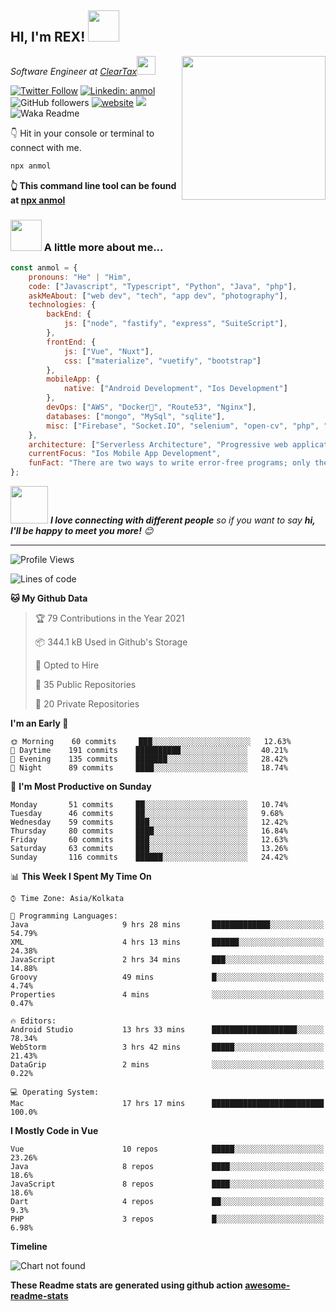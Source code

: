 <h2>HI, I'm REX! <img src="https://media.giphy.com/media/12oufCB0MyZ1Go/giphy.gif" width="50"></h2>
<img align='right' src="https://media.giphy.com/media/M9gbBd9nbDrOTu1Mqx/giphy.gif" width="230">
<p><em>Software Engineer at <a href="http://www.cleartax.in">ClearTax</a><img src="https://media.giphy.com/media/WUlplcMpOCEmTGBtBW/giphy.gif" width="30"> 
</em></p>

[![Twitter Follow](https://img.shields.io/twitter/follow/misteranmol?label=Follow)](https://twitter.com/intent/follow?screen_name=misteranmol)
[![Linkedin: anmol](https://img.shields.io/badge/-anmol-blue?style=flat-square&logo=Linkedin&logoColor=white&link=https://www.linkedin.com/in/anmol-p-singh/)](https://www.linkedin.com/in/anmol-p-singh/)
![GitHub followers](https://img.shields.io/github/followers/anmol098?label=Follow&style=social)
[![website](https://img.shields.io/badge/Website-46a2f1.svg?&style=flat-square&logo=Google-Chrome&logoColor=white&link=https://anmolsingh.me/)](https://anmolsingh.me/)
![](https://visitor-badge.glitch.me/badge?page_id=anmol098.anmol098)
![Waka Readme](https://github.com/anmol098/anmol098/workflows/Waka%20Readme/badge.svg)

👇 Hit in your console or terminal to connect with me.

```bash
npx anmol
```
**👆 This command line tool can be found at [npx anmol](https://github.com/anmol098/npx_card)**

### <img src="https://media.giphy.com/media/VgCDAzcKvsR6OM0uWg/giphy.gif" width="50"> A little more about me...  

```javascript
const anmol = {
    pronouns: "He" | "Him",
    code: ["Javascript", "Typescript", "Python", "Java", "php"],
    askMeAbout: ["web dev", "tech", "app dev", "photography"],
    technologies: {
        backEnd: {
            js: ["node", "fastify", "express", "SuiteScript"],
        },
        frontEnd: {
            js: ["Vue", "Nuxt"],
            css: ["materialize", "vuetify", "bootstrap"]
        },
        mobileApp: {
            native: ["Android Development", "Ios Development"]
        },
        devOps: ["AWS", "Docker🐳", "Route53", "Nginx"],
        databases: ["mongo", "MySql", "sqlite"],
        misc: ["Firebase", "Socket.IO", "selenium", "open-cv", "php", "SuiteApp"]
    },
    architecture: ["Serverless Architecture", "Progressive web applications", "Single page applications"],
    currentFocus: "Ios Mobile App Development",
    funFact: "There are two ways to write error-free programs; only the third one works"
};
```

<img src="https://media.giphy.com/media/LnQjpWaON8nhr21vNW/giphy.gif" width="60"> <em><b>I love connecting with different people</b> so if you want to say <b>hi, I'll be happy to meet you more!</b> 😊</em>

---
<!--START_SECTION:waka-->
![Profile Views](http://img.shields.io/badge/Profile%20Views-618-blue)

![Lines of code](https://img.shields.io/badge/From%20Hello%20World%20I%27ve%20Written-1.3%20million%20lines%20of%20code-blue)

**🐱 My Github Data** 

> 🏆 79 Contributions in the Year 2021
 > 
> 📦 344.1 kB Used in Github's Storage 
 > 
> 💼 Opted to Hire
 > 
> 📜 35 Public Repositories 
 > 
> 🔑 20 Private Repositories  
 > 
**I'm an Early 🐤** 

```text
🌞 Morning    60 commits     ███░░░░░░░░░░░░░░░░░░░░░░   12.63% 
🌆 Daytime    191 commits    ██████████░░░░░░░░░░░░░░░   40.21% 
🌃 Evening    135 commits    ███████░░░░░░░░░░░░░░░░░░   28.42% 
🌙 Night      89 commits     ████░░░░░░░░░░░░░░░░░░░░░   18.74%

```
📅 **I'm Most Productive on Sunday** 

```text
Monday       51 commits     ██░░░░░░░░░░░░░░░░░░░░░░░   10.74% 
Tuesday      46 commits     ██░░░░░░░░░░░░░░░░░░░░░░░   9.68% 
Wednesday    59 commits     ███░░░░░░░░░░░░░░░░░░░░░░   12.42% 
Thursday     80 commits     ████░░░░░░░░░░░░░░░░░░░░░   16.84% 
Friday       60 commits     ███░░░░░░░░░░░░░░░░░░░░░░   12.63% 
Saturday     63 commits     ███░░░░░░░░░░░░░░░░░░░░░░   13.26% 
Sunday       116 commits    ██████░░░░░░░░░░░░░░░░░░░   24.42%

```


📊 **This Week I Spent My Time On** 

```text
⌚︎ Time Zone: Asia/Kolkata

💬 Programming Languages: 
Java                     9 hrs 28 mins       █████████████░░░░░░░░░░░░   54.79% 
XML                      4 hrs 13 mins       ██████░░░░░░░░░░░░░░░░░░░   24.38% 
JavaScript               2 hrs 34 mins       ███░░░░░░░░░░░░░░░░░░░░░░   14.88% 
Groovy                   49 mins             █░░░░░░░░░░░░░░░░░░░░░░░░   4.74% 
Properties               4 mins              ░░░░░░░░░░░░░░░░░░░░░░░░░   0.47%

🔥 Editors: 
Android Studio           13 hrs 33 mins      ███████████████████░░░░░░   78.34% 
WebStorm                 3 hrs 42 mins       █████░░░░░░░░░░░░░░░░░░░░   21.43% 
DataGrip                 2 mins              ░░░░░░░░░░░░░░░░░░░░░░░░░   0.22%

💻 Operating System: 
Mac                      17 hrs 17 mins      █████████████████████████   100.0%

```

**I Mostly Code in Vue** 

```text
Vue                      10 repos            █████░░░░░░░░░░░░░░░░░░░░   23.26% 
Java                     8 repos             ████░░░░░░░░░░░░░░░░░░░░░   18.6% 
JavaScript               8 repos             ████░░░░░░░░░░░░░░░░░░░░░   18.6% 
Dart                     4 repos             ██░░░░░░░░░░░░░░░░░░░░░░░   9.3% 
PHP                      3 repos             █░░░░░░░░░░░░░░░░░░░░░░░░   6.98%

```


**Timeline**

![Chart not found](https://raw.githubusercontent.com/anmol098/anmol098/master/charts/bar_graph.png) 


<!--END_SECTION:waka-->

**These Readme stats are generated using github action [awesome-readme-stats](https://github.com/anmol098/waka-readme-stats)**

